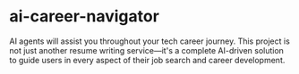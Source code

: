 # ai-career-navigator
AI agents will assist you throughout your tech career journey. This project is not just another resume writing service—it's a complete AI-driven solution to guide users in every aspect of their job search and career development.
